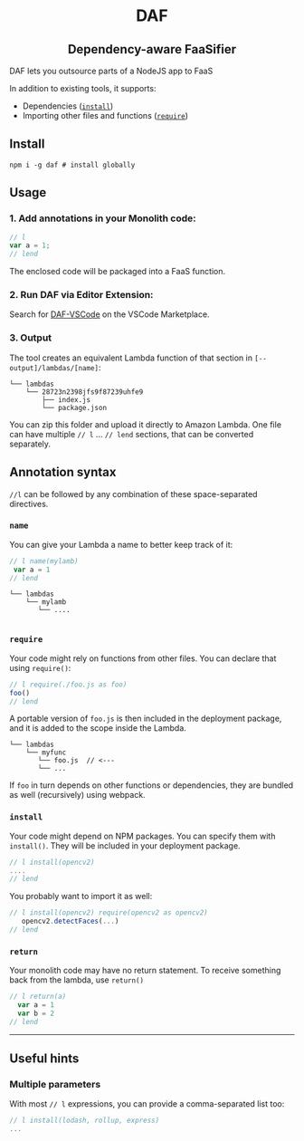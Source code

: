 <h1 align="center">DAF</h2>
<h2 align="center">Dependency-aware FaaSifier</h2>

DAF lets you outsource parts of a NodeJS app to FaaS

In addition to existing tools, it supports:

* Dependencies ([`install`](#install))
* Importing other files and functions ([`require`](#require))
<!-- * Global variables ([`vars`](#vars)) -->



## Install

```shell
npm i -g daf # install globally
```

## Usage

### 1. Add annotations in your Monolith code:

```js
// l     
var a = 1;
// lend 
```

The enclosed code will be packaged into a FaaS function.

### 2. Run DAF via Editor Extension:

Search for [DAF-VSCode](https://marketplace.visualstudio.com/items?itemName=qngapparat.daf-vscode) on the VSCode Marketplace.
    
  <!--
### 2. Run DAF via CLI (Alternative, not recommended):

```shell
$ daf OPTIONS... 
```
Options: 

* `--fpath PATH`: The path to the `.js` file in which you want to faasify code
* `--linenum NUM`: The line number of the `// l ...` Annotation (**starts at 0**)
* `--outpath PATH`: The path where the generated FaaS functions will be put (`outpath/lambdas/...`)
* [`--commentout`]: If specified, the faasified section will be replaced with an Lambda API call. Only works if you specified [`//l name(...)`](#name)!
-->

### 3. Output

The tool creates an equivalent Lambda function of that section in `[--output]/lambdas/[name]`:


```
└── lambdas
    └── 28723n2398jfs9f87239uhfe9
        ├── index.js
        └── package.json 
```

You can zip this folder and upload it directly to Amazon Lambda.
One file can have multiple `// l` ... `// lend` sections, that can be converted separately.


## Annotation syntax

`//l` can be followed by any combination of these space-separated directives.

### `name`

You can give your Lambda a name to better keep track of it:

```js
// l name(mylamb)
 var a = 1
// lend
```

```
└── lambdas
    └── mylamb
       └── ....
    
```


<!-- 

### `vars`

Your code might rely on global variables. You can denote them with `vars()`:

```js
var a = 1
// l vars(a)
a++
// lend
```

They will be added to the scope inside the Lambda.

-->

### `require`

Your code might rely on functions from other files. You can declare that using `require()`:

```js
// l require(./foo.js as foo)
foo()
// lend
```

A portable version of `foo.js` is then included in the deployment package, and it is added to the scope inside the Lambda.

```
└── lambdas
    └── myfunc
       └── foo.js  // <---
       └── ...
```

If `foo` in turn depends on other functions or dependencies, they are bundled as well (recursively) using webpack. 

### `install`

Your code might depend on NPM packages. You can specify them with `install()`. They will be included in your deployment package.

```js
// l install(opencv2)
....
// lend
```

You probably want to import it as well:

```js 
// l install(opencv2) require(opencv2 as opencv2)
   opencv2.detectFaces(...)
// lend
```

### `return`

Your monolith code may have no return statement. To receive something back from the lambda, use `return()`
```js
// l return(a)  
  var a = 1
  var b = 2
// lend
```


-----

## Useful hints

### Multiple parameters

With most `// l` expressions, you can provide a comma-separated list too:

```js
// l install(lodash, rollup, express)
...
```
<!--
### Aliasing

You can rename functions and packages, when importing them:

```js
// l require(opencv2 as cv)
  cv.detectFaces(...)
// lend
```

For functions this is obligatory:

```js
// l require(./external.js as external)
  ...
// lend
``` 


### Versioning

You can specify the exact versions of the NPM packages to install:

```js
// l install(pkg1@latest, pkg2^1.0.0, pkg3>=1.2.3)
...
// lend
```

The syntax follows this official schema: https://docs.npmjs.com/misc/semver

-->
